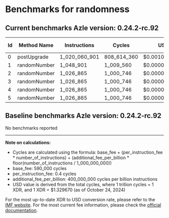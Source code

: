 # Benchmarks for randomness

## Current benchmarks Azle version: 0.24.2-rc.92

| Id  | Method Name  | Instructions  | Cycles      | USD           | USD/Million Calls |
| --- | ------------ | ------------- | ----------- | ------------- | ----------------- |
| 0   | postUpgrade  | 1_020_060_901 | 808_614_360 | $0.0010751903 | $1_075.19         |
| 1   | randomNumber | 1_048_901     | 1_009_560   | $0.0000013424 | $1.34             |
| 2   | randomNumber | 1_026_865     | 1_000_746   | $0.0000013307 | $1.33             |
| 3   | randomNumber | 1_026_865     | 1_000_746   | $0.0000013307 | $1.33             |
| 4   | randomNumber | 1_026_865     | 1_000_746   | $0.0000013307 | $1.33             |
| 5   | randomNumber | 1_026_865     | 1_000_746   | $0.0000013307 | $1.33             |

## Baseline benchmarks Azle version: 0.24.2-rc.92

No benchmarks reported

---

**Note on calculations:**

-   Cycles are calculated using the formula: base_fee + (per_instruction_fee \* number_of_instructions) + (additional_fee_per_billion \* floor(number_of_instructions / 1_000_000_000))
-   base_fee: 590_000 cycles
-   per_instruction_fee: 0.4 cycles
-   additional_fee_per_billion: 400_000_000 cycles per billion instructions
-   USD value is derived from the total cycles, where 1 trillion cycles = 1 XDR, and 1 XDR = $1.329670 (as of October 24, 2024)

For the most up-to-date XDR to USD conversion rate, please refer to the [IMF website](https://www.imf.org/external/np/fin/data/rms_sdrv.aspx).
For the most current fee information, please check the [official documentation](https://internetcomputer.org/docs/current/developer-docs/gas-cost#execution).
